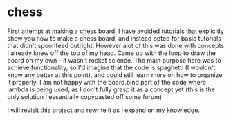 # chess
First attempt at making a chess board. I have avoided tutorials that explicitly show you how to make a chess board, and instead opted for basic tutorials that didn't spoonfeed outright. However alot of this was done with concepts I already knew off the top of my head. Came up with the loop to draw the board on my own - it wasn't rocket science. 
The main purpose here was to achieve functionality, so I'd imagine that the code is spaghetti (I wouldn't know any better at this point), and could still learn more on how to organize it properly. I am not happy with the board.bind part of the code where lambda is being used, as I don't fully grasp it as a concept yet (this is the only solution I essentially copypasted off some forum)

I will revisit this project and rewrite it as I expand on my knowledge.

